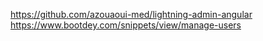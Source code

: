 https://github.com/azouaoui-med/lightning-admin-angular
https://www.bootdey.com/snippets/view/manage-users
